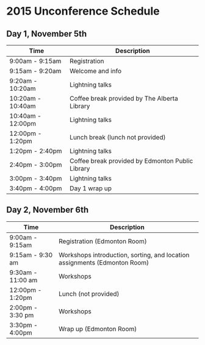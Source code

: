 # 2015 Unconference Schedule

## Day 1, November 5th

Time | Description
-----|------------
9:00am - 9:15am | Registration
9:15am - 9:20am	| Welcome and info
9:20am - 10:20am | Lightning talks
10:20am - 10:40am | Coffee break provided by The Alberta Library
10:40am - 12:00pm | Lightning talks
12:00pm - 1:20pm | Lunch break (lunch not provided)
1:20pm - 2:40pm | Lightning talks
2:40pm - 3:00pm | Coffee break provided by Edmonton Public Library
3:00pm - 3:40pm | Lightning talks
3:40pm - 4:00pm | Day 1 wrap up

## Day 2, November 6th

Time | Description
-----|------------
9:00am - 9:15am | Registration (Edmonton Room)
9:15am - 9:30 am | Workshops introduction, sorting, and location assignments (Edmonton Room)
9:30am - 11:00 am | Workshops
12:00pm - 1:20pm | Lunch (not provided)
2:00pm - 3:30 pm | Workshops
3:30pm - 4:00pm | Wrap up (Edmonton Room)
